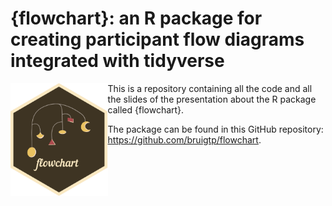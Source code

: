 # {flowchart}: an R package for creating participant flow diagrams integrated with tidyverse

 <a href="https://bruigtp.github.io/flowchart/"><img src="WWW/flowchart.png" align="left" height="180" alt="flowchart website" /></a>
 
This is a repository containing all the code and all the slides of the presentation about the R package called {flowchart}. 

The package can be found in this GitHub repository: https://github.com/bruigtp/flowchart.